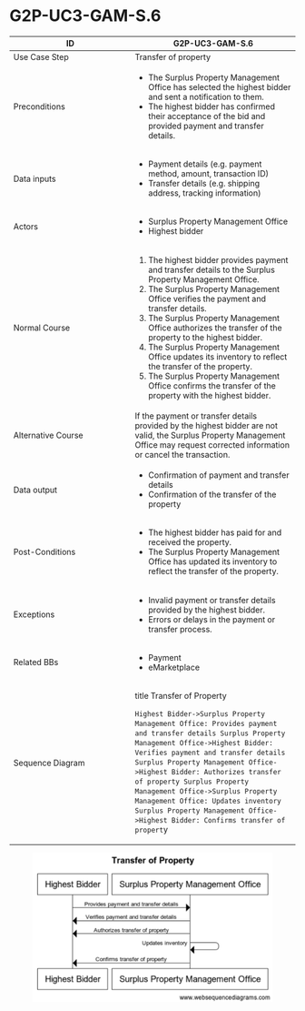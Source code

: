# G2P-UC3-GAM-S.6

<table><thead><tr><th width="200">ID</th><th> G2P-UC3-GAM-S.6</th></tr></thead><tbody><tr><td>Use Case Step</td><td>Transfer of property</td></tr><tr><td>Preconditions</td><td><ul><li>The Surplus Property Management Office has selected the highest bidder and sent a notification to them.</li><li>The highest bidder has confirmed their acceptance of the bid and provided payment and transfer details.</li></ul></td></tr><tr><td>Data inputs</td><td><ul><li>Payment details (e.g. payment method, amount, transaction ID)</li><li>Transfer details (e.g. shipping address, tracking information)</li></ul></td></tr><tr><td>Actors</td><td><ul><li>Surplus Property Management Office</li><li>Highest bidder</li></ul></td></tr><tr><td>Normal Course</td><td><ol><li>The highest bidder provides payment and transfer details to the Surplus Property Management Office.</li><li>The Surplus Property Management Office verifies the payment and transfer details.</li><li>The Surplus Property Management Office authorizes the transfer of the property to the highest bidder.</li><li>The Surplus Property Management Office updates its inventory to reflect the transfer of the property.</li><li>The Surplus Property Management Office confirms the transfer of the property with the highest bidder.</li></ol></td></tr><tr><td>Alternative Course</td><td>If the payment or transfer details provided by the highest bidder are not valid, the Surplus Property Management Office may request corrected information or cancel the transaction.</td></tr><tr><td>Data output</td><td><ul><li>Confirmation of payment and transfer details</li><li>Confirmation of the transfer of the property</li></ul></td></tr><tr><td>Post-Conditions</td><td><ul><li>The highest bidder has paid for and received the property.</li><li>The Surplus Property Management Office has updated its inventory to reflect the transfer of the property.</li></ul></td></tr><tr><td>Exceptions</td><td><ul><li>Invalid payment or transfer details provided by the highest bidder.</li><li>Errors or delays in the payment or transfer process.</li></ul></td></tr><tr><td>Related BBs</td><td><ul><li>Payment</li><li>eMarketplace</li></ul></td></tr><tr><td>Sequence Diagram</td><td><p>title Transfer of Property</p><p></p><p><code>Highest Bidder->Surplus Property Management Office: Provides payment and transfer details Surplus Property Management Office->Highest Bidder: Verifies payment and transfer details Surplus Property Management Office->Highest Bidder: Authorizes transfer of property Surplus Property Management Office->Surplus Property Management Office: Updates inventory Surplus Property Management Office->Highest Bidder: Confirms transfer of propert</code>y</p></td></tr></tbody></table>

<figure><img src=".gitbook/assets/image (1).png" alt=""><figcaption></figcaption></figure>
